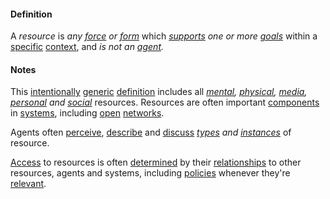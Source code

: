 #### Definition

A *resource* is *any [force](https://github.com/gcassel/Modular-Organization-Terminology/blob/master/terms/force.md) or [form](https://github.com/gcassel/Modular-Organization-Terminology/blob/master/terms/form.md)* which *[supports](https://github.com/gcassel/Modular-Organization-Terminology/blob/master/terms/support.md) one or more [goals](https://github.com/gcassel/Modular-Organization-Terminology/blob/master/terms/goal.md)* within a [specific](https://github.com/gcassel/Modular-Organization-Terminology/blob/master/terms/specific.md) [context](https://github.com/gcassel/Modular-Organization-Terminology/blob/master/terms/context.md), and *is not an [agent](https://github.com/gcassel/Modular-Organization-Terminology/blob/master/terms/agent.md).*

#### Notes

This [intentionally](https://github.com/gcassel/Modular-Organization-Terminology/blob/master/terms/intend.md) [generic](https://github.com/gcassel/Modular-Organization-Terminology/blob/master/terms/generic.md) [definition](https://github.com/gcassel/Modular-Organization-Terminology/blob/master/terms/define.md) includes all *[mental](https://github.com/gcassel/Modular-Organization-Terminology/blob/master/terms/mental.md), [physical](https://github.com/gcassel/Modular-Organization-Terminology/blob/master/terms/physical.md), [media](https://github.com/gcassel/Modular-Organization-Terminology/blob/master/terms/media.md), [personal](https://github.com/gcassel/Modular-Organization-Terminology/blob/master/terms/personal.md) and [social](https://github.com/gcassel/Modular-Organization-Terminology/blob/master/terms/social.md)* resources.  Resources are often important [components](https://github.com/gcassel/Modular-Organization-Terminology/blob/master/terms/component.md) in [systems](https://github.com/gcassel/Modular-Organization-Terminology/blob/master/terms/system.md), including [open](https://github.com/gcassel/Modular-Organization-Terminology/blob/master/terms/open.md) [networks](https://github.com/gcassel/Modular-Organization-Terminology/blob/master/terms/network.md).

Agents often [perceive](https://github.com/gcassel/Modular-Organization-Terminology/blob/master/terms/perceive.md), [describe](https://github.com/gcassel/Modular-Organization-Terminology/blob/master/terms/describe.md) and [discuss](https://github.com/gcassel/Modular-Organization-Terminology/blob/master/terms/dialogue.md) *[types](https://github.com/gcassel/Modular-Organization-Terminology/blob/master/terms/type.md) and [instances](https://github.com/gcassel/Modular-Organization-Terminology/blob/master/terms/instance.md)* of resource.  

[Access](https://github.com/gcassel/Modular-Organization-Terminology/blob/master/terms/access.md) to resources is often [determined](https://github.com/gcassel/Modular-Organization-Terminology/blob/master/terms/determine.md) by their [relationships](https://github.com/gcassel/Modular-Organization-Terminology/blob/master/terms/relate.md) to other resources, agents and systems, including [policies](https://github.com/gcassel/Modular-Organization-Terminology/blob/master/terms/policy.md) whenever they're [relevant](https://github.com/gcassel/Modular-Organization-Terminology/blob/master/terms/relevance.md).
